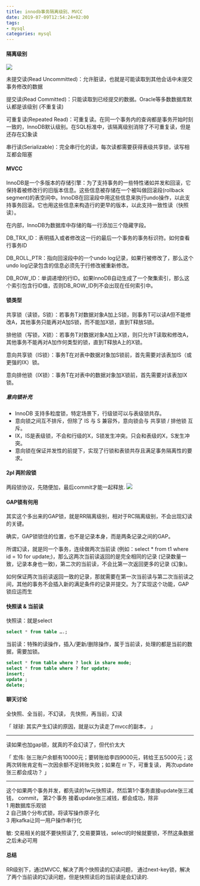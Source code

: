 ```yaml
---
title: innodb事务隔离级别、MVCC
date: 2019-07-09T12:54:24+02:00
tags: 
- mysql
categories: mysql
---
```


#### 隔离级别

![](https://ipic-1252327316.cos.ap-beijing.myqcloud.com/image/isola.jpg)


未提交读(Read Uncommitted)：允许脏读，也就是可能读取到其他会话中未提交事务修改的数据  

提交读(Read Committed)：只能读取到已经提交的数据。Oracle等多数数据库默认都是该级别 (不重复读)  

可重复读(Repeated Read)：可重复读。在同一个事务内的查询都是事务开始时刻一致的，InnoDB默认级别。在SQL标准中，该隔离级别消除了不可重复读，但是还存在幻象读  

串行读(Serializable)：完全串行化的读，每次读都需要获得表级共享锁，读写相互都会阻塞


#### MVCC

InnoDB是一个多版本的存储引擎：为了支持事务的一些特性诸如并发和回滚，它保持着被修改行的旧版本信息。这些信息被存储在一个被叫做回滚段(rollback segment)的表空间中。InnoDB在回滚段中用这些信息来执行undo操作，以此支持事务回滚。它也用这些信息来构造行的更早的版本，以此支持一致性读（快照读）。

在内部，InnoDB为数据库中存储的每一行添加三个隐藏字段。

DB_TRX_ID：表明插入或者修改这一行的最后一个事务的事务标识符。如何查看行事务ID

DB_ROLL_PTR：指向回滚段中的一个undo log记录，如果行被修改了，那么这个undo log记录包含的信息必须先于行修改被重新修改。

DB_ROW_ID：单调递增的行ID。如果InnoDB自动生成了一个聚集索引，那么这个索引包含行ID值，否则DB_ROW_ID列不会出现在任何索引中。 


#### 锁类型
共享锁（读锁，S锁）：若事务T对数据对象A加上S锁，则事务T可以读A但不能修改A，其他事务只能再对A加S锁，而不能加X锁，直到T释放S锁。  

排他锁（写锁，X锁）：若事务T对数据对象A加上X锁，则只允许T读取和修改A，其他事务不能再对A加作何类型的锁，直到T释放A上的X锁。  

意向共享锁（IS锁）：事务T在对表中数据对象加S锁前，首先需要对该表加IS（或更强的IX）锁。  

意向排他锁（IX锁）：事务T在对表中的数据对象加X锁前，首先需要对该表加IX锁。

##### 意向锁补充
- InnoDB 支持多粒度锁，特定场景下，行级锁可以与表级锁共存。  
-  意向锁之间互不排斥，但除了 IS 与 S 兼容外，意向锁会与 共享锁 / 排他锁 互斥。  
-  IX，IS是表级锁，不会和行级的X，S锁发生冲突。只会和表级的X，S发生冲突。  
-  意向锁在保证并发性的前提下，实现了行锁和表锁共存且满足事务隔离性的要求。  

#### 2pl 两阶段锁

两段锁协议，先随便加，最后commit才能一起释放.
![](https://ipic-1252327316.cos.ap-beijing.myqcloud.com/image/2pl.jpg)


#### GAP锁有何用

其实这个多出来的GAP锁，就是RR隔离级别，相对于RC隔离级别，不会出现幻读的关键。

确实，GAP锁锁住的位置，也不是记录本身，而是两条记录之间的GAP。

所谓幻读，就是同一个事务，连续做两次当前读 (例如：select * from t1 where id = 10 for update;)，那么这两次当前读返回的是完全相同的记录 (记录数量一致，记录本身也一致)，第二次的当前读，不会比第一次返回更多的记录 (幻象)。  

如何保证两次当前读返回一致的记录，那就需要在第一次当前读与第二次当前读之间，其他的事务不会插入新的满足条件的记录并提交。为了实现这个功能，GAP锁应运而生


#### 快照读 & 当前读

快照读：就是select
```sql
select * from table ….;  
```

当前读：特殊的读操作，插入/更新/删除操作，属于当前读，处理的都是当前的数据，需要加锁。  

```sql
select * from table where ? lock in share mode;
select * from table where ? for update;
insert;
update ;
delete;
```


#### 聊天讨论

全快照、全当前，不幻读， 先快照，再当前，幻读

「 球球: 其实产生幻读的原因，就是以为读走了mvcc的副本， 」
- - - - - - - - - - - - - - -
读如果也加gap锁，就真的不会幻读了，但代价太大

「 宏伟: 张三账户余额有10000元；要转账给李四9000元，转给王五5000元；这两次转账肯定有一次因余额不足转账失败；如果在 rr 下，可重复读， 两次update 张三都会成功？ 」
- - - - - - - - - - - - - - -
这个如果两个事务并发，都先读的1w元快照读，然后第1个事务直接update张三减钱， commit， 第2个事务 接着update张三减钱，都会成功，除非   
1 用数据库乐观锁   
2 自己搞个分布式锁，将读写操作原子化  
3 用kafka让同一用户操作串行化

敏: 交易相关的就不要快照读了, 交易要算钱，select的时候就要锁，不然这条数据之后未必可用


#### 总结

RR级别下，通过MVCC, 解决了两个快照读的幻读问题，
通过next-key锁，解决了两个当前读的幻读问题，但是快照读后的当前读是会幻读的.
